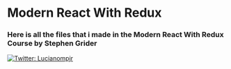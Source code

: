 # Modern React With Redux
### Here is all the files that i made in the Modern React With Redux Course by Stephen Grider

<p>
  <a href="https://twitter.com/Lucianompjr" target="_blank">
    <img alt="Twitter: Lucianompjr" src="https://img.shields.io/twitter/follow/Lucianompjr.svg?style=social" />
  </a>
</p>

